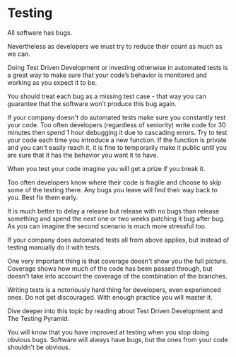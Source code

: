 # Testing

All software has bugs.&#x20;

Nevertheless as developers we must try to reduce their count as much as we can.

Doing Test Driven Development or investing otherwise in automated tests is a great way to make sure that your code’s behavior is monitored and working as you expect it to be.

You should treat each bug as a missing test case - that way you can guarantee that the software won’t produce this bug again.

If your company doesn't do automated tests make sure you constantly test your code. Too often developers (regardless of seniority) write code for 30 minutes then spend 1 hour debugging it due to cascading errors. Try to test your code each time you introduce a new function. If the function is private and you can't easily reach it, it is fine to temporarily make it public until you are sure that it has the behavior you want it to have.

When you test your code imagine you will get a prize if you break it.

Too often developers know where their code is fragile and choose to skip some of the testing there. Any bugs you leave will find their way back to you. Best fix them early.

It is much better to delay a release but release with no bugs than release something and spend the next one or two weeks patching it bug after bug. As you can imagine the second scenario is much more stressful too.

If your company does automated tests all from above applies, but instead of testing manually do it with tests.

One very important thing is that coverage doesn't show you the full picture. Coverage shows how much of the code has been passed through, but doesn't take into account the coverage of the combination of the branches.

Writing tests is a notoriously hard thing for developers, even experienced ones. Do not get discouraged. With enough practice you will master it.

Dive deeper into this topic by reading about Test Driven Development and The Testing Pyramid.

You will know that you have improved at testing when you stop doing obvious bugs. Software will always have bugs, but the ones from your code shouldn't be obvious.
